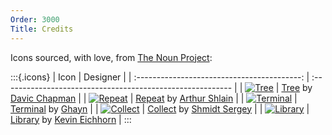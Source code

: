 ```yaml
---
Order: 3000
Title: Credits
---
```


Icons sourced, with love, from [The Noun Project][the-noun-project]:

:::{.icons}
|                     Icon                    | Designer                                                   |
| :-----------------------------------------: | :--------------------------------------------------------- |
|       [![Tree][tree-icon]][tree-link]       | [Tree][tree-link] by [Davic Chapman][david-chapman]        |
|    [![Repeat][repeat-icon]][repeat-link]    | [Repeat][repeat-link] by [Arthur Shlain][artZ91]           |
| [![Terminal][terminal-icon]][terminal-link] | [Terminal][terminal-link] by [Ghayn]                       |
|   [![Collect][collect-icon]][collect-link]  | [Collect][collect-link] by [Shmidt Sergey][monstercritic]  |
|   [![Library][library-icon]][library-link]  | [Library][library-link] by [Kevin Eichhorn][kevineichhorn] |
:::

[artZ91]: https://thenounproject.com/ArtZ91/
[collect-icon]: /assets/img/collect.svg
[collect-link]: https://thenounproject.com/term/collect/424422/
[david-chapman]: https://thenounproject.com/david.chapman/
[ghayn]: https://thenounproject.com/Ghayn/
[kevineichhorn]: https://thenounproject.com/kevineichhorn/
[library-icon]: /assets/img/library.svg
[library-link]: https://thenounproject.com/term/library/1386683/
[monstercritic]: https://thenounproject.com/monstercritic/
[repeat-icon]: /assets/img/repeat.svg
[repeat-link]: https://thenounproject.com/term/repeat/304152/
[terminal-icon]: /assets/img/terminal.svg
[terminal-link]: https://thenounproject.com/term/terminal/2191738/
[the-noun-project]: https://thenounproject.com/
[tree-icon]: /assets/img/icon.svg
[tree-link]: https://thenounproject.com/term/tree/13389/
